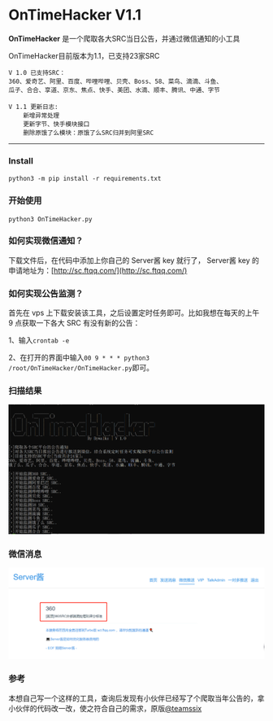 # OnTimeHacker V1.1 #

**OnTimeHacker** 是一个爬取各大SRC当日公告，并通过微信通知的小工具

OnTimeHacker目前版本为1.1，已支持23家SRC
```
V 1.0 已支持SRC：
360、爱奇艺、阿里、百度、哔哩哔哩、贝壳、Boss、58、菜鸟、滴滴、斗鱼、
瓜子、合合、享道、京东、焦点、快手、美团、水滴、顺丰、腾讯、中通、字节

V 1.1 更新日志:
    新增异常处理
    更新字节、快手模块接口
    删除原饿了么模块：原饿了么SRC归并到阿里SRC
```

------

### Install ###

```
python3 -m pip install -r requirements.txt
```

### 开始使用 ###

```
python3 OnTimeHacker.py
```

### 如何实现微信通知？

下载文件后，在代码中添加上你自己的 Server酱 key 就行了， Server酱 key 的申请地址为：[http://sc.ftqq.com/](http://sc.ftqq.com/)

### 如何实现公告监测？

首先在 vps 上下载安装该工具，之后设置定时任务即可。比如我想在每天的上午 9 点获取一下各大 SRC 有没有新的公告：

1、输入`crontab -e`

2、在打开的界面中输入`00 9 * * * python3 /root/OnTimeHacker/OnTimeHacker.py`即可。

### 扫描结果 ###

![OnTimeHacker](./image/OnTimeHacker.jpg)

### 微信消息 ###

![Notice](./image/Notice.jpg)

### 参考 ###
本想自己写一个这样的工具，查询后发现有小伙伴已经写了个爬取当年公告的，拿小伙伴的代码改一改，使之符合自己的需求，原版[@teamssix](https://github.com/teamssix)
